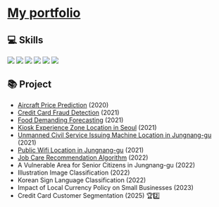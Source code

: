 # [My portfolio](https://www.notion.so/Jeong-Sollip-766aafe8381747f2817ac954ae6aaa93?pvs=4)

<!--
**jeongsl/jeongsl** is a ✨ _special_ ✨ repository because its `README.md` (this file) appears on your GitHub profile.
### Hi there 👋
Here are some ideas to get you started:

- 🔭 I’m currently working on ...
- 🌱 I’m currently learning ...
- 👯 I’m looking to collaborate on ...
- 🤔 I’m looking for help with ...
- 💬 Ask me about ...
- 📫 How to reach me: ...
- 😄 Pronouns: ...
- ⚡ Fun fact: ...
-->


## 💻 Skills

<img src="https://img.shields.io/badge/Python-14354C?style=for-the-badge&logo=python&logoColor=white"/> <img src="https://img.shields.io/badge/R-276DC3?style=for-the-badge&logo=r&logoColor=white"/> <img src="https://img.shields.io/badge/MySQL-4479A1?style=for-the-badge&logo=mysql&logoColor=white"/> <img src="https://img.shields.io/badge/sas-339AF0?style=for-the-badge&logo=sas&logoColor=white"/> <img src="https://img.shields.io/badge/spss-1572B6?style=for-the-badge&logo=spss&logoColor=white"/> <img src="https://img.shields.io/badge/Qgis-589632?style=for-the-badge&logo=qgis&logoColor=white"/>



## 📚 Project

- [Aircraft Price Prediction](https://github.com/jeongsl/aircraft-price-prediction) (2020)
- [Credit Card Fraud Detection](https://github.com/jeongsl/credit-card-fraud-detection) (2021)
- [Food Demanding Forecasting](https://github.com/jeongsl/food-demand-forecasting) (2021)
- [Kiosk Experience Zone Location in Seoul](https://github.com/jeongsl/kiosk-experience-zone-location) (2021)
- [Unmanned Civil Service Issuing Machine Location in Jungnang-gu](https://github.com/jeongsl/unmanned-civil-service-issuing-machine) (2021)
- [Public Wifi Location in Jungnang-gu](https://github.com/jeongsl/public-wifi-location) (2021)
- [Job Care Recommendation Algorithm](https://github.com/jeongsl/job-care-recommendation) (2022)
- A Vulnerable Area for Senior Citizens in Jungnang-gu (2022)
- Illustration Image Classification (2022)
- Korean Sign Language Classification (2022)
- Impact of Local Currency Policy on Small Businesses (2023)
- Credit Card Customer Segmentation (2025) :trophy::two:
